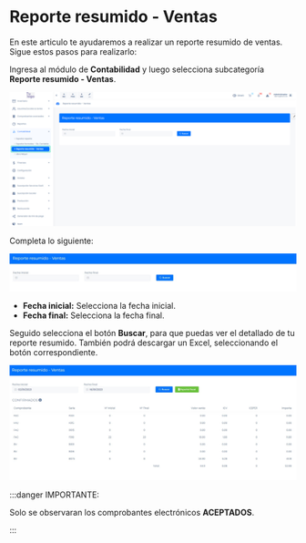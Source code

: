 # Reporte resumido - Ventas

En este articulo te ayudaremos a realizar un reporte resumido de ventas. Sigue estos pasos para realizarlo:

Ingresa al módulo de **Contabilidad** y luego selecciona subcategoría **Reporte resumido - Ventas**.

![Alt text](img/Exportarformato5.jpg)

Completa lo siguiente:

![Alt text](img/reporteresumido2.jpg)

* **Fecha inicial:** Selecciona la fecha inicial.
* **Fecha final:** Selecciona la fecha final.

Seguido selecciona el botón **Buscar**, para que puedas ver el detallado de tu reporte resumido. También podrá descargar un Excel, seleccionando el botón correspondiente.

![Alt text](img/reporteresumido3.jpg)

:::danger IMPORTANTE:

Solo se observaran los comprobantes electrónicos **ACEPTADOS**.

:::
